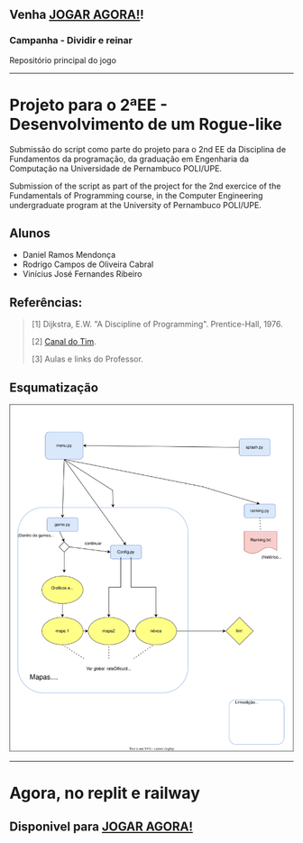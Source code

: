 ## Venha [JOGAR AGORA!](https://replit.com/@Vjfrib/Campanha?v=1)!

### Campanha - Dividir e reinar
Repositório principal do jogo

---
# Projeto para o 2ªEE - Desenvolvimento de um Rogue-like
Submissão do script como parte do projeto para o 2nd EE da Disciplina de Fundamentos da programação, da graduação em Engenharia da Computação na Universidade de Pernambuco POLI/UPE.

Submission of the script as part of the project for the 2nd exercice of the Fundamentals of Programming course, in the Computer Engineering undergraduate program at the University of Pernambuco POLI/UPE.

## Alunos
- Daniel Ramos Mendonça
- Rodrigo Campos de Oliveira Cabral
- Vinícius José Fernandes Ribeiro

## Referências:
>[1] Dijkstra, E.W. "A Discipline of Programming". Prentice-Hall, 1976. 
>
>[2] <a href="https://www.youtube.com/watch?v=Db4oc8qc9RU&list=PLzMcBGfZo4-n2TONAOImWL4sgZsmyMBc8" target="_blank">Canal do Tim</a>.
>
>[3] Aulas e links do Professor.
## Esqumatização
<img src="https://github.com/JJ-s-Rouguelike/Campanha/blob/main/planjamento.drawio.svg">

---
<!-- Discord: https://discord.gg/6JUqs9qe -->

# Agora, no replit e railway

## Disponivel para [JOGAR AGORA!](https://replit.com/@Vjfrib/Campanha?v=1)

